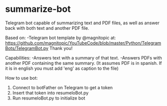# summarize-bot
Telegram bot capable of summarizing text and PDF files, as well as answer back with both text and another PDF file.

Based on:
-Telegram bot template by @magnitopic at: https://github.com/magnitopic/YouTubeCode/blob/master/Python/TelegramBots/TelegramBot.py
Thank you!

Capabilities:
-Answers text with a summary of that text.
-Answers PDFs with another PDF containing the same summary. (It assumes PDF is in spanish. If it is in english you must add 'eng' as caption to the file)

How to use bot:
1. Connect to botFather on Telegram to get a token
2. Insert that token into resumeloBot.py 
3. Run resumeloBot.py to initialize bot
